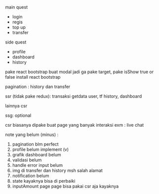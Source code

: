 main quest

- login
- regis
- top up
- transfer

side quest

- profile
- dashboard
- history

pake react bootstrap buat modal
jadi ga pake target, pake isShow true or false
install react bootstrap

pagination :
history dan transfer

ssr (tidak pake redux):
transaksi getdata user, tf history, dashboard

lainnya csr

ssg: optional

csr biasanya dipake buat page yang banyak interaksi
exm : live chat

note yang belum (minus) :

1. pagination blm perfect
2. profile belum implement (v)
3. grafik dashboard belum
4. validasi belum
5. handle error input belum
6. img di transfer dan history msh salah alamat
7. notification belum
8. state kayaknya bisa di perbaiki
9. inputAmount page page bisa pakai csr aja kayaknya
